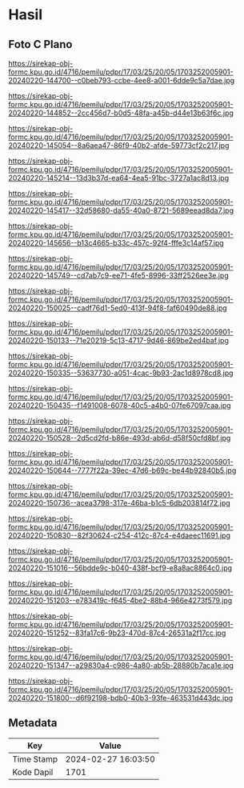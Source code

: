 # Hasil

## Foto C Plano

https://sirekap-obj-formc.kpu.go.id/4716/pemilu/pdpr/17/03/25/20/05/1703252005901-20240220-144700--c0beb793-ccbe-4ee8-a001-6dde9c5a7dae.jpg

https://sirekap-obj-formc.kpu.go.id/4716/pemilu/pdpr/17/03/25/20/05/1703252005901-20240220-144852--2cc456d7-b0d5-48fa-a45b-d44e13b63f6c.jpg

https://sirekap-obj-formc.kpu.go.id/4716/pemilu/pdpr/17/03/25/20/05/1703252005901-20240220-145054--8a6aea47-86f9-40b2-afde-59773cf2c217.jpg

https://sirekap-obj-formc.kpu.go.id/4716/pemilu/pdpr/17/03/25/20/05/1703252005901-20240220-145214--13d3b37d-ea64-4ea5-91bc-3727a1ac8d13.jpg

https://sirekap-obj-formc.kpu.go.id/4716/pemilu/pdpr/17/03/25/20/05/1703252005901-20240220-145417--32d58680-da55-40a0-8721-5689eead8da7.jpg

https://sirekap-obj-formc.kpu.go.id/4716/pemilu/pdpr/17/03/25/20/05/1703252005901-20240220-145656--b13c4665-b33c-457c-92f4-fffe3c14af57.jpg

https://sirekap-obj-formc.kpu.go.id/4716/pemilu/pdpr/17/03/25/20/05/1703252005901-20240220-145749--cd7ab7c9-ee71-4fe5-8996-33ff2526ee3e.jpg

https://sirekap-obj-formc.kpu.go.id/4716/pemilu/pdpr/17/03/25/20/05/1703252005901-20240220-150025--cadf76d1-5ed0-413f-94f8-faf60490de88.jpg

https://sirekap-obj-formc.kpu.go.id/4716/pemilu/pdpr/17/03/25/20/05/1703252005901-20240220-150133--71e20219-5c13-4717-9d46-869be2ed4baf.jpg

https://sirekap-obj-formc.kpu.go.id/4716/pemilu/pdpr/17/03/25/20/05/1703252005901-20240220-150335--53637730-a051-4cac-9b93-2ac1d8978cd8.jpg

https://sirekap-obj-formc.kpu.go.id/4716/pemilu/pdpr/17/03/25/20/05/1703252005901-20240220-150435--f1491008-6078-40c5-a4b0-07fe67097caa.jpg

https://sirekap-obj-formc.kpu.go.id/4716/pemilu/pdpr/17/03/25/20/05/1703252005901-20240220-150528--2d5cd2fd-b86e-493d-ab6d-d58f50cfd8bf.jpg

https://sirekap-obj-formc.kpu.go.id/4716/pemilu/pdpr/17/03/25/20/05/1703252005901-20240220-150644--7777f22a-39ec-47d6-b69c-be44b92840b5.jpg

https://sirekap-obj-formc.kpu.go.id/4716/pemilu/pdpr/17/03/25/20/05/1703252005901-20240220-150736--acea3798-317e-46ba-b1c5-6db203814f72.jpg

https://sirekap-obj-formc.kpu.go.id/4716/pemilu/pdpr/17/03/25/20/05/1703252005901-20240220-150830--82f30624-c254-412c-87c4-e4daeec11691.jpg

https://sirekap-obj-formc.kpu.go.id/4716/pemilu/pdpr/17/03/25/20/05/1703252005901-20240220-151016--56bdde9c-b040-438f-bcf9-e8a8ac8864c0.jpg

https://sirekap-obj-formc.kpu.go.id/4716/pemilu/pdpr/17/03/25/20/05/1703252005901-20240220-151203--e783419c-f645-4be2-88b4-966e4273f579.jpg

https://sirekap-obj-formc.kpu.go.id/4716/pemilu/pdpr/17/03/25/20/05/1703252005901-20240220-151252--83fa17c6-9b23-470d-87c4-26531a2f17cc.jpg

https://sirekap-obj-formc.kpu.go.id/4716/pemilu/pdpr/17/03/25/20/05/1703252005901-20240220-151347--a29830a4-c986-4a80-ab5b-28880b7aca1e.jpg

https://sirekap-obj-formc.kpu.go.id/4716/pemilu/pdpr/17/03/25/20/05/1703252005901-20240220-151800--d6f92198-bdb0-40b3-93fe-463531d443dc.jpg


## Metadata

| Key        | Value               |
| ---------- | ------------------- |
| Time Stamp | 2024-02-27 16:03:50 |
| Kode Dapil | 1701                |



